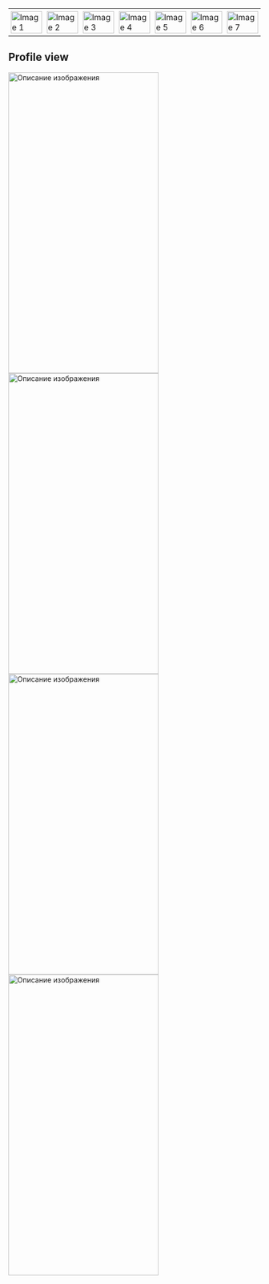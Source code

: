 <!DOCTYPE html>
<html>
<head>
<style>
  /* Style to limit the width of the images */
  .image-container {
    max-width: 14.28%; /* 100% divided by 7 */
    padding: 5px;
    box-sizing: border-box;
  }

  /* Style to remove default table borders */
  table {
    border-collapse: collapse;
  }

  /* Style for table cells */
  td {
    border: none;
  }
</style>
</head>
<body>
<table>
  <tr>
    <td class="image-container">
      <img src="https://imageup.ru/img31/4546288/screenshot-2023-09-27-at-223946.jpg" alt="Image 1" width="100%">
    </td>
    <td class="image-container">
      <img src="https://imageup.ru/img112/4546419/screenshot-2023-09-27-at-235927.jpg" alt="Image 2" width="100%">
    </td>
    <td class="image-container">
      <img src="https://imageup.ru/img171/4546340/screenshot-2023-09-27-at-224011.jpg" alt="Image 3" width="100%">
    </td>
    <td class="image-container">
      <img src="https://imageup.ru/img181/4546341/screenshot-2023-09-27-at-224021.png" alt="Image 4" width="100%">
    </td>
    <td class="image-container">
      <img src="Image 5 URL" alt="Image 5" width="100%">
    </td>
    <td class="image-container">
      <img src="Image 6 URL" alt="Image 6" width="100%">
    </td>
    <td class="image-container">
      <img src="Image 7 URL" alt="Image 7" width="100%">
    </td>
  </tr>
</table>
</body>
</html>

 ## Profile view
 <img src="" alt="Описание изображения" width="300" height="600">
 <img src="" alt="Описание изображения" width="300" height="600">
 <img src="" alt="Описание изображения" width="300" height="600">
 <img src="" alt="Описание изображения" width="300" height="600">
 

 
</div> 



